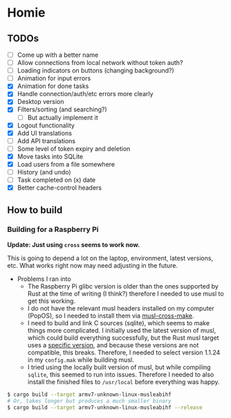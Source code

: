 <!--
SPDX-FileCopyrightText: 2023 Jonathan Frere

SPDX-License-Identifier: MPL-2.0
-->

# Homie

## TODOs

- [ ] Come up with a better name
- [ ] Allow connections from local network without token auth?
- [ ] Loading indicators on buttons (changing background?)
- [ ] Animation for input errors
- [x] Animation for done tasks
- [x] Handle connection/auth/etc errors more clearly
- [x] Desktop version
- [x] Filters/sorting (and searching?)
  - [ ] But actually implement it
- [x] Logout functionality
- [x] Add UI translations
- [ ] Add API translations
- [ ] Some level of token expiry and deletion
- [x] Move tasks into SQLite
- [x] Load users from a file somewhere
- [ ] History (and undo)
- [ ] Task completed on (x) date
- [x] Better cache-control headers

## How to build

### Building for a Raspberry Pi

**Update: Just using `cross` seems to work now.**

This is going to depend a lot on the laptop, environment, latest versions, etc. What works right now may need adjusting in the future.

- Problems I ran into
  - The Raspberry Pi glibc version is older than the ones supported by Rust at the time of writing (I think?) therefore I needed to use musl to get this working.
  - I do not have the relevant musl headers installed on my computer (PopOS), so I needed to install them via [musl-cross-make](https://github.com/richfelker/musl-cross-make/).
  - I need to build and link C sources (sqlite), which seems to make things more complicated. I initially used the latest version of musl, which could build everything successfully, but the Rust musl target uses a [specific version](https://github.com/rust-lang/rust/blob/stable/src/ci/docker/scripts/musl.sh), and because these versions are not compatible, this breaks. Therefore, I needed to select version 1.1.24 in my `config.mak` while building musl.
  - I tried using the locally built version of musl, but while compiling `sqlite`, this seemed to run into issues. Therefore I needed to also install the finished files to `/usr/local` before everything was happy.

```bash
$ cargo build --target armv7-unknown-linux-musleabihf
# Or, takes longer but produces a much smaller binary
$ cargo build --target armv7-unknown-linux-musleabihf --release
```
